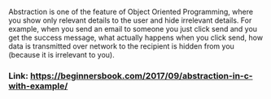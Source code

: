 Abstraction is one of the feature of Object Oriented Programming, where you show only relevant details to the user and hide irrelevant details. For example, when you send an email to someone you just click send and you get the success message, what actually happens when you click send, how data is transmitted over network to the recipient is hidden from you (because it is irrelevant to you).
### Link: https://beginnersbook.com/2017/09/abstraction-in-c-with-example/ 